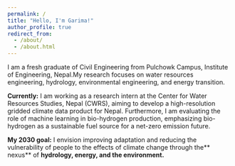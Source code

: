 ```yaml
---
permalink: /
title: "Hello, I'm Garima!"
author_profile: true
redirect_from: 
  - /about/
  - /about.html
---
```

I am a fresh graduate of Civil Engineering from Pulchowk Campus, Institute of Engineering, Nepal.My research focuses on water resources engineering, hydrology, environmental engineering, and energy transition.

**Currently:** I am working as a research intern at the Center for Water Resources Studies, Nepal (CWRS), aiming to develop a high-resolution gridded climate data product for Nepal. Furthermore, I am evaluating the role of machine learning in bio-hydrogen production, emphasizing bio-hydrogen as a sustainable fuel source for a net-zero emission future.

**My 2030 goal:** I envision improving adaptation and reducing the vulnerability of people to the effects of climate change through the** nexus** of **hydrology, energy, and the environment.**




